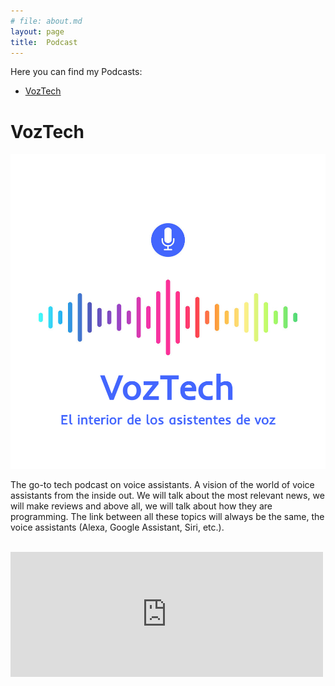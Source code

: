 ```yaml
---
# file: about.md
layout: page
title:  Podcast
---
```

Here you can find my Podcasts:

- [VozTech](#voztech)

# VozTech

 ![image](/assets/img/podcasts/voztech.jpg)

The go-to tech podcast on voice assistants. A vision of the world of voice assistants from the inside out. We will talk about the most relevant news, we will make reviews and above all, we will talk about how they are programming. The link between all these topics will always be the same, the voice assistants (Alexa, Google Assistant, Siri, etc.).


<br/>
<iframe src="https://anchor.fm/voztech/embed" height="200px" width="500px" frameborder="0" scrolling="no"></iframe>